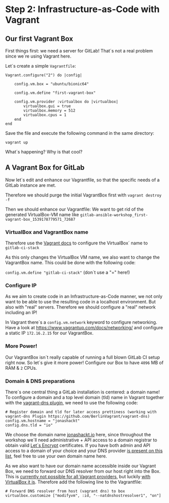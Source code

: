 # Step 2: Infrastructure-as-Code with Vagrant

## Our first Vagrant Box

First things first: we need a server for GitLab! That´s not a real problem since we´re using Vagrant here. 

Let´s create a simple `Vagrantfile`: 

```text
Vagrant.configure("2") do |config|

    config.vm.box = "ubuntu/bionic64"
    
    config.vm.define "first-vagrant-box"

    config.vm.provider :virtualbox do |virtualbox|
        virtualbox.gui = true
        virtualbox.memory = 512
        virtualbox.cpus = 1
    end
end
```

Save the file and execute the following command in the same directory:

`vagrant up`

What´s happening? Why is that cool?

## A Vagrant Box for GitLab

Now let´s edit and enhance our Vagrantfile, so that the specific needs of a GitLab instance are met.

Therefore we should purge the initial VagrantBox first with `vagrant destroy -f`

Then we should enhance our Vagrantfile: We want to get rid of the generated VirtualBox-VM name like `gitlab-ansible-workshop_first-vagrant-box_1539178779571_72687`

### VirtualBox and VagrantBox name

Therefore use the [Vagrant docs](https://www.vagrantup.com/docs/vagrantfile/) to configure the VirtualBox´ name to `gitlab-ci-stack`

As this only changes the VirtualBox VM name, we also want to change the VagrantBox name. This could be done with the following code:

`config.vm.define "gitlab-ci-stack"` (don´t use a "=" here!)

### Configure IP

As we aim to create code in an Infrastructure-as-Code manner, we not only want to be able to use the resulting code in a localhost environment. But also with "real" servers. Therefore we should configure a "real" network including an IP!

In Vagrant there´s a `config.vm.network` keyword to configure networking. Have a look at https://www.vagrantup.com/docs/networking/ and configure a static IP `172.16.2.15` for our VagrantBox.

### More Power!

Our VagrantBox isn´t really capable of running a full blown GitLab CI setup right now. So let´s give it more power! Configure our Box to have `4096` MB of RAM & `2` CPUs.

### Domain & DNS preparations

There´s one central thing a GitLab installation is centered: a domain name! To configure a domain and a top level domain (tld) name in Vagrant together with the [vagrant-dns plugin](https://github.com/BerlinVagrant/vagrant-dns), we need to use the following code:

```
# Register domain and tld for later access prettiness (working with vagrant-dns Plugin https://github.com/BerlinVagrant/vagrant-dns)
config.vm.hostname = "jonashackt"
config.dns.tld = "io"
```

We choose the domain name [jonashackt.io](https://jonashackt.io) here, since throughout the workshop we´ll need administrative + API access to a domain registrar to obtain valid [Let´s Encrypt](https://letsencrypt.org/) certificates. If you have both admin and API access to a domain of your choice and your DNS provider [is present on this list](https://github.com/AnalogJ/lexicon#providers), feel free to use your own domain name here.

As we also want to have our domain name accessible inside our Vagrant Box, we need to forward our DNS resolver from our host right into the Box. This is [currently not possible for all Vagrant providers](https://www.vagrantup.com/docs/virtualbox/common-issues.html#dns-not-working), but luckily [with VirtualBox it is](https://serverfault.com/questions/453185/vagrant-virtualbox-dns-10-0-2-3-not-working/506206#506206). Therefore add the following line to the Vagrantfile:

```
# Forward DNS resolver from host (vagrant dns) to box
virtualbox.customize ["modifyvm", :id, "--natdnshostresolver1", "on"]
```